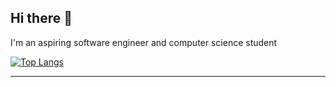 ## Hi there 👋
I'm an aspiring software engineer and computer science student


[![Top Langs](https://github-readme-stats.vercel.app/api/top-langs/?username=proobs&layout=compact&theme=radical)](https://github.com/proobs)

---
